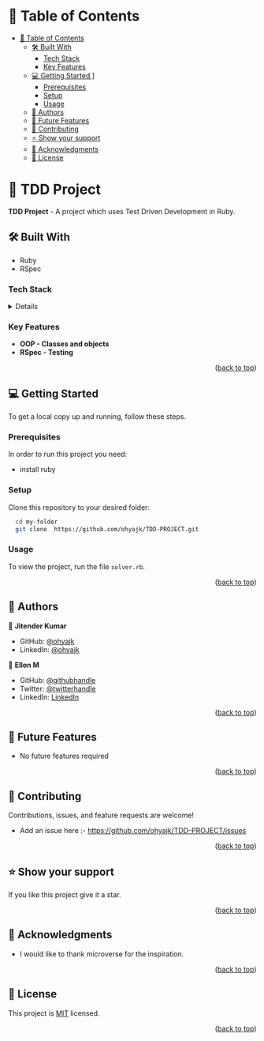<a name="readme-top"></a>


# 📗 Table of Contents

- [📗 Table of Contents](#-table-of-contents)
  - [🛠 Built With ](#-built-with-)
    - [Tech Stack ](#tech-stack-)
    - [Key Features ](#key-features-)
  - [💻 Getting Started \]](#-getting-started-)
    - [Prerequisites](#prerequisites)
    - [Setup](#setup)
    - [Usage](#usage)
  - [👥 Authors ](#-authors-)
  - [🔭 Future Features ](#-future-features-)
  - [🤝 Contributing ](#-contributing-)
  - [⭐️ Show your support ](#️-show-your-support-)
  - [🙏 Acknowledgments ](#-acknowledgments-)
  - [📝 License ](#-license-)

<!-- PROJECT DESCRIPTION -->

# 📖 TDD Project <a name="about-project"></a>

**TDD Project** - A project which uses Test Driven Development in Ruby.

## 🛠 Built With <a name="built-with"></a>
- Ruby
- RSpec
### Tech Stack <a name="tech-stack"></a>

<details>
  <ul>
    <li><a href="https://www.https://ruby-doc.org/">Ruby</a></li>
  </ul>
</details>

<!-- Features -->

### Key Features <a name="key-features"></a>

- **OOP - Classes and objects**
- **RSpec - Testing**

<p align="right">(<a href="#readme-top">back to top</a>)</p>

<!-- GETTING STARTED -->

## 💻 Getting Started <a name="getting-started"></a>

To get a local copy up and running, follow these steps.

### Prerequisites

In order to run this project you need:
- install ruby

### Setup

Clone this repository to your desired folder:

```sh
  cd my-folder
  git clone  https://github.com/ohyajk/TDD-PROJECT.git
```

### Usage

To view the project, run the file `solver.rb`.


<p align="right">(<a href="#readme-top">back to top</a>)</p>

<!-- AUTHORS -->

## 👥 Authors <a name="authors"></a>

👤 **Jitender Kumar**

- GitHub: [@ohyajk](https://github.com/ohyajk)
- LinkedIn: [@ohyajk](https://linkedin.com/in/ohyajk)

👤 **Ellon M**

- GitHub: [@githubhandle](https://github.com/Ellon-M)
- Twitter: [@twitterhandle](https://twitter.com/ellonm4)
- LinkedIn: [LinkedIn](https://linkedin.com/in/ellon-m)


<p align="right">(<a href="#readme-top">back to top</a>)</p>

<!-- FUTURE FEATURES -->

## 🔭 Future Features <a name="future-features"></a>

- No future features required

<p align="right">(<a href="#readme-top">back to top</a>)</p>

<!-- CONTRIBUTING -->

## 🤝 Contributing <a name="contributing"></a>

Contributions, issues, and feature requests are welcome!

- Add an issue here :- https://github.com/ohyajk/TDD-PROJECT/issues

<p align="right">(<a href="#readme-top">back to top</a>)</p>

<!-- SUPPORT -->

## ⭐️ Show your support <a name="support"></a>

If you like this project give it a star.

<p align="right">(<a href="#readme-top">back to top</a>)</p>

<!-- ACKNOWLEDGEMENTS -->

## 🙏 Acknowledgments <a name="acknowledgements"></a>

- I would like to thank microverse for the inspiration.

<p align="right">(<a href="#readme-top">back to top</a>)</p>

<!-- LICENSE -->

## 📝 License <a name="license"></a>

This project is [MIT](./LICENSE) licensed.
<p align="right">(<a href="#readme-top">back to top</a>)</p>
